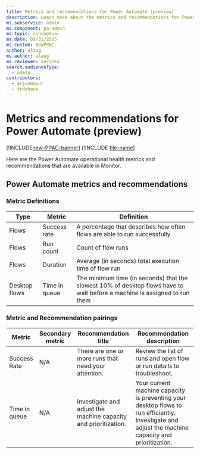 ```yaml
---
title: Metrics and recommendations for Power Automate (preview)
description: Learn more about the metrics and recommendations for Power Automate.
ms.subservice: admin
ms.component: pa-admin
ms.topic: conceptual
ms.date: 03/31/2025
ms.custom: NewPPAC
author: alaug
ms.author: alaug
ms.reviewer: sericks
search.audienceType: 
  - admin
contributors:
  - arjunmayur
  - trdehove
---
```


# Metrics and recommendations for Power Automate (preview)

[!INCLUDE[new-PPAC-banner](~/includes/new-PPAC-banner.md)]
[!INCLUDE [file-name](~/../shared-content/shared/preview-includes/preview-banner.md)]

Here are the Power Automate operational health metrics and recommendations that are available in Monitor. 

## Power Automate metrics and recommendations

### Metric Definitions
| Type | Metric | Definition |
|---|---|---|
| Flows| Success rate| A percentage that describes how often flows are able to run successfully |
| Flows| Run count| Count of flow runs |
| Flows| Duration| Average (in seconds) total execution time of flow run |
| Desktop flows| Time in queue| The minimum time (in seconds) that the slowest 10% of desktop flows have to wait before a machine is assigned to run them |


### Metric and Recommendation pairings
| Metric | Secondary metric | Recommendation title | Recommendation description |
|---|---|---|---|
| Success Rate | N/A |There are one or more runs that need your attention. | Review the list of runs and open flow or run details to troubleshoot.| 
| Time in queue| N/A | Investigate and adjust the machine capacity and prioritization. | Your current machine capacity is preventing your desktop flows to run efficiently. Investigate and adjust the machine capacity and prioritization.  |


